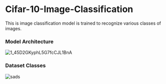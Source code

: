 # Cifar-10-Image-Classification
This is image classification model is trained to recognize various classes of images.
### Model Architecture
![1_45D2GKyphL5G7fcCJL1BnA](https://github.com/FadyAwad/Cifar-10-Image-Classification/assets/103905338/25218ad3-f295-40d2-b02f-678607801f9b)

### Dataset Classes
![sads](https://github.com/FadyAwad/Cifar-10-Image-Classification/assets/103905338/5beba252-82e2-4e7d-a064-b16086414c00)
